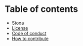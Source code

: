 # Table of contents

* [Stooa][home]
* [License][license]
* [Code of conduct][conduct]
* [How to contribute][contribute]


[home]: README.md
[license]: LICENSE
[contribute]: CONTRIBUTING.md
[conduct]: CODE_OF_CONDUCT.md
[covenant_shield]: https://img.shields.io/badge/Contributor%20Covenant-2.1-4baaaa.svg
